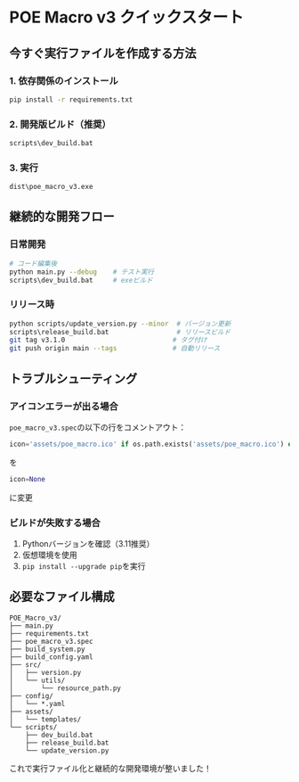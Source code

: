 # POE Macro v3 クイックスタート

## 今すぐ実行ファイルを作成する方法

### 1. 依存関係のインストール
```bash
pip install -r requirements.txt
```

### 2. 開発版ビルド（推奨）
```bash
scripts\dev_build.bat
```

### 3. 実行
```bash
dist\poe_macro_v3.exe
```

## 継続的な開発フロー

### 日常開発
```bash
# コード編集後
python main.py --debug    # テスト実行
scripts\dev_build.bat     # exeビルド
```

### リリース時
```bash
python scripts/update_version.py --minor  # バージョン更新
scripts\release_build.bat                 # リリースビルド
git tag v3.1.0                           # タグ付け
git push origin main --tags              # 自動リリース
```

## トラブルシューティング

### アイコンエラーが出る場合
`poe_macro_v3.spec`の以下の行をコメントアウト：
```python
icon='assets/poe_macro.ico' if os.path.exists('assets/poe_macro.ico') else None
```
を
```python
icon=None
```
に変更

### ビルドが失敗する場合
1. Pythonバージョンを確認（3.11推奨）
2. 仮想環境を使用
3. `pip install --upgrade pip`を実行

## 必要なファイル構成
```
POE_Macro_v3/
├── main.py
├── requirements.txt
├── poe_macro_v3.spec
├── build_system.py
├── build_config.yaml
├── src/
│   ├── version.py
│   └── utils/
│       └── resource_path.py
├── config/
│   └── *.yaml
├── assets/
│   └── templates/
└── scripts/
    ├── dev_build.bat
    ├── release_build.bat
    └── update_version.py
```

これで実行ファイル化と継続的な開発環境が整いました！